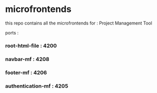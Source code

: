 # microfrontends
this repo contains all the microfrontends for : Project Management Tool

ports : 
### root-html-file : 4200
### navbar-mf : 4208
### footer-mf : 4206
### authentication-mf : 4205
